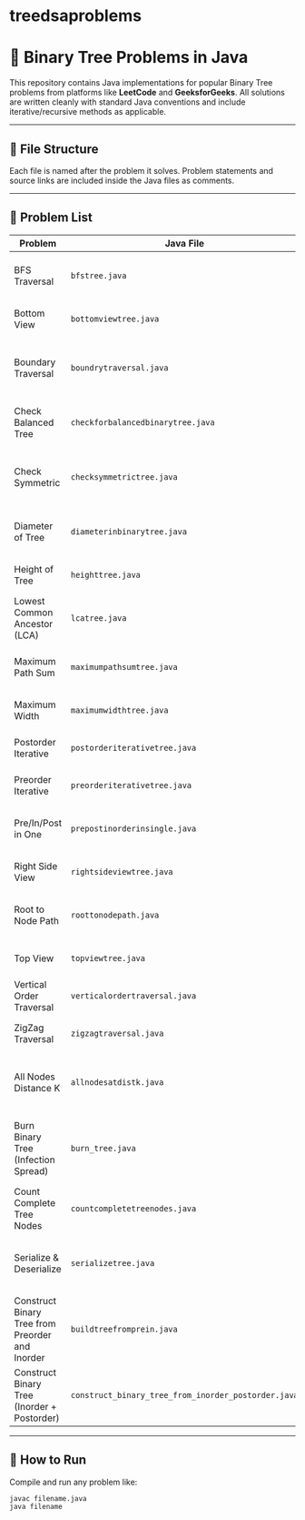 # treedsaproblems
# 🌳 Binary Tree Problems in Java

This repository contains Java implementations for popular Binary Tree problems from platforms like **LeetCode** and **GeeksforGeeks**. All solutions are written cleanly with standard Java conventions and include iterative/recursive methods as applicable.

---

## 📂 File Structure

Each file is named after the problem it solves. Problem statements and source links are included inside the Java files as comments.

---

## 🧠 Problem List

| Problem | Java File | Source | Description |
|--------|-----------|--------|-------------|
| BFS Traversal | `bfstree.java` | [GFG - Level Order Traversal](https://www.geeksforgeeks.org/level-order-tree-traversal/) | Level-wise traversal using a queue |
| Bottom View | `bottomviewtree.java` | [GFG - Bottom View](https://www.geeksforgeeks.org/bottom-view-binary-tree/) | Nodes visible from the bottom |
| Boundary Traversal | `boundrytraversal.java` | [GFG - Boundary Traversal](https://www.geeksforgeeks.org/boundary-traversal-of-binary-tree/) | Print boundary in anti-clockwise order |
| Check Balanced Tree | `checkforbalancedbinarytree.java` | [GFG - Check Balanced](https://www.geeksforgeeks.org/how-to-determine-if-a-binary-tree-is-balanced/) | Return true if balanced (height diff ≤ 1) |
| Check Symmetric | `checksymmetrictree.java` | [LeetCode #101](https://leetcode.com/problems/symmetric-tree/) | Mirror check for left and right subtrees |
| Diameter of Tree | `diameterinbinarytree.java` | [LeetCode #543](https://leetcode.com/problems/diameter-of-binary-tree/) | Length of longest path in the tree |
| Height of Tree | `heighttree.java` | [GFG - Height of Tree](https://www.geeksforgeeks.org/write-a-c-program-to-find-the-maximum-depth-or-height-of-a-tree/) | Maximum depth of the tree |
| Lowest Common Ancestor (LCA) | `lcatree.java` | [LeetCode #236](https://leetcode.com/problems/lowest-common-ancestor-of-a-binary-tree/) | Find LCA of two given nodes |
| Maximum Path Sum | `maximumpathsumtree.java` | [LeetCode #124](https://leetcode.com/problems/binary-tree-maximum-path-sum/) | Maximum sum path (any-to-any) |
| Maximum Width | `maximumwidthtree.java` | [LeetCode #662](https://leetcode.com/problems/maximum-width-of-binary-tree/) | Max width of tree by level width |
| Postorder Iterative | `postorderiterativetree.java` | [GFG - Postorder Iterative](https://www.geeksforgeeks.org/iterative-postorder-traversal/) | Stack-based post-order |
| Preorder Iterative | `preorderiterativetree.java` | [GFG - Preorder Iterative](https://www.geeksforgeeks.org/iterative-preorder-traversal/) | Stack-based pre-order |
| Pre/In/Post in One | `prepostinorderinsingle.java` | [GFG - 3 in 1](https://www.geeksforgeeks.org/print-preorder-inorder-and-postorder-traversals-from-given-binary-tree/) | Pre, In, and Post in single traversal |
| Right Side View | `rightsideviewtree.java` | [LeetCode #199](https://leetcode.com/problems/binary-tree-right-side-view/) | Visible nodes from the right |
| Root to Node Path | `roottonodepath.java` | [GFG - Root to Node Path](https://www.geeksforgeeks.org/print-path-root-given-node-binary-tree/) | Return path to target node |
| Top View | `topviewtree.java` | [GFG - Top View](https://www.geeksforgeeks.org/top-view-of-a-binary-tree/) | Nodes visible from the top |
| Vertical Order Traversal | `verticalordertraversal.java` | [LeetCode #987](https://leetcode.com/problems/vertical-order-traversal-of-a-binary-tree/) | Column-wise top-down order |
| ZigZag Traversal | `zigzagtraversal.java` | [LeetCode #103](https://leetcode.com/problems/binary-tree-zigzag-level-order-traversal/) | Alternate left-right level order |
| All Nodes Distance K | `allnodesatdistk.java` | [LeetCode #863](https://leetcode.com/problems/all-nodes-distance-k-in-binary-tree/) | Return all nodes at distance K from a target node |
| Burn Binary Tree (Infection Spread) | `burn_tree.java` | [LeetCode #2385](https://leetcode.com/problems/amount-of-time-for-binary-tree-to-be-infected/) | Time to infect all nodes starting from a given node |
| Count Complete Tree Nodes | `countcompletetreenodes.java` | [LeetCode #222](https://leetcode.com/problems/count-complete-tree-nodes/) | Count total nodes in a complete binary tree |
| Serialize & Deserialize | `serializetree.java` | [LeetCode #297](https://leetcode.com/problems/serialize-and-deserialize-binary-tree/) | Encode tree to string and decode back |
| Construct Binary Tree from Preorder and Inorder | `buildtreefromprein.java` | [LeetCode #105](https://leetcode.com/problems/construct-binary-tree-from-preorder-and-inorder-traversal/) | Build binary tree using preorder and inorder traversals |
| Construct Binary Tree (Inorder + Postorder) | `construct_binary_tree_from_inorder_postorder.java` | [LeetCode #106](https://leetcode.com/problems/construct-binary-tree-from-inorder-and-postorder-traversal/) | Build tree using inorder and postorder traversals |




---

## 🔧 How to Run

Compile and run any problem like:

```bash
javac filename.java
java filename
